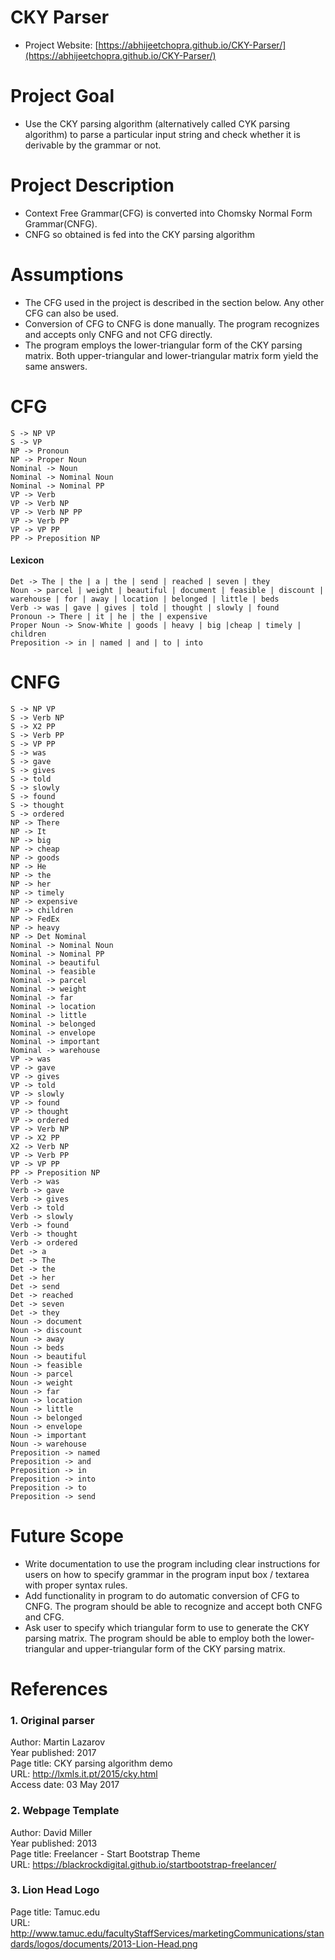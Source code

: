 # CKY Parser  
 - Project Website: [https://abhijeetchopra.github.io/CKY-Parser/](https://abhijeetchopra.github.io/CKY-Parser/)

# Project Goal
 - Use the CKY parsing algorithm (alternatively called CYK parsing algorithm) to parse a particular input string and check whether it is derivable by the grammar or not. 

# Project Description
 - Context Free Grammar(CFG) is converted into Chomsky Normal Form Grammar(CNFG).  
 - CNFG so obtained is fed into the CKY parsing algorithm

# Assumptions
 - The CFG used in the project is described in the section below. Any other CFG can also be used. 
 - Conversion of CFG to CNFG is done manually. The program recognizes and accepts only CNFG and not CFG directly.
 - The program employs the lower-triangular form of the CKY parsing matrix. Both upper-triangular and lower-triangular matrix form yield the same answers. 

# CFG
` S -> NP VP  `  
` S -> VP  `  
` NP -> Pronoun  `  
` NP -> Proper Noun  `  
` Nominal -> Noun  `  
` Nominal -> Nominal Noun  `  
` Nominal -> Nominal PP  `  
` VP -> Verb  `  
` VP -> Verb NP  `  
` VP -> Verb NP PP  `  
` VP -> Verb PP  `  
` VP -> VP PP  `  
` PP -> Preposition NP  `  

#### Lexicon    
` Det -> The | the | a | the | send | reached | seven | they  `  
` Noun -> parcel | weight | beautiful | document | feasible | discount | warehouse | for | away | location | belonged | little | beds  `  
` Verb -> was | gave | gives | told | thought | slowly | found  `  
` Pronoun -> There | it | he | the | expensive  `  
` Proper Noun -> Snow-White | goods | heavy | big |cheap | timely | children  `  
` Preposition -> in | named | and | to | into  `  

# CNFG  
` S -> NP VP  `  
` S -> Verb NP  `  
` S -> X2 PP  `  
` S -> Verb PP  `  
` S -> VP PP  `  
` S -> was  `  
` S -> gave  `  
` S -> gives  `  
` S -> told  `  
` S -> slowly  `  
` S -> found  `  
` S -> thought  `  
` S -> ordered  `  
` NP -> There  `  
` NP -> It  `  
` NP -> big  `  
` NP -> cheap  `  
` NP -> goods  `  
` NP -> He  `  
` NP -> the  `  
` NP -> her  `  
` NP -> timely  `  
` NP -> expensive  `  
` NP -> children  `  
` NP -> FedEx  `  
` NP -> heavy  `  
` NP -> Det Nominal  `  
` Nominal -> Nominal Noun  `  
` Nominal -> Nominal PP  `  
` Nominal -> beautiful  `  
` Nominal -> feasible  `  
` Nominal -> parcel  `  
` Nominal -> weight  `  
` Nominal -> far  `  
` Nominal -> location  `  
` Nominal -> little  `  
` Nominal -> belonged  `  
` Nominal -> envelope  `  
` Nominal -> important  `  
` Nominal -> warehouse  `  
` VP -> was  `  
` VP -> gave  `  
` VP -> gives  `  
` VP -> told  `  
` VP -> slowly  `  
` VP -> found  `  
` VP -> thought  `  
` VP -> ordered  `  
` VP -> Verb NP  `  
` VP -> X2 PP  `  
` X2 -> Verb NP  `  
` VP -> Verb PP  `  
` VP -> VP PP  `  
` PP -> Preposition NP  `  
` Verb -> was  `  
` Verb -> gave  `  
` Verb -> gives  `  
` Verb -> told  `  
` Verb -> slowly  `  
` Verb -> found  `  
` Verb -> thought  `  
` Verb -> ordered  `  
` Det -> a  `  
` Det -> The  `  
` Det -> the  `  
` Det -> her  `  
` Det -> send  `  
` Det -> reached  `  
` Det -> seven  `  
` Det -> they  `  
` Noun -> document  `  
` Noun -> discount  `  
` Noun -> away  `  
` Noun -> beds  `  
` Noun -> beautiful  `  
` Noun -> feasible  `  
` Noun -> parcel  `  
` Noun -> weight  `  
` Noun -> far  `  
` Noun -> location  `  
` Noun -> little  `  
` Noun -> belonged  `  
` Noun -> envelope  `  
` Noun -> important  `  
` Noun -> warehouse  `  
` Preposition -> named  `  
` Preposition -> and  `  
` Preposition -> in  `  
` Preposition -> into  `  
` Preposition -> to  `  
` Preposition -> send  `  

# Future Scope
 - Write documentation to use the program including clear instructions for users on how to specify grammar in the program input box / textarea with proper syntax rules.  
 - Add functionality in program to do automatic conversion of CFG to CNFG. The program should be able to recognize and accept both CNFG and CFG.
 - Ask user to specify which triangular form to use to generate the CKY parsing matrix. The program should be able to employ both the lower-triangular and upper-triangular form of the CKY parsing matrix.

# References
### 1. Original parser
Author: Martin Lazarov  
Year published: 2017  
Page title: CKY parsing algorithm demo   
URL: http://lxmls.it.pt/2015/cky.html  
Access date: 03 May 2017  

### 2. Webpage Template
Author: David Miller  
Year published: 2013  
Page title: Freelancer - Start Bootstrap Theme   
URL: https://blackrockdigital.github.io/startbootstrap-freelancer/  

### 3. Lion Head Logo
Page title: Tamuc.edu  
URL: http://www.tamuc.edu/facultyStaffServices/marketingCommunications/standards/logos/documents/2013-Lion-Head.png  
